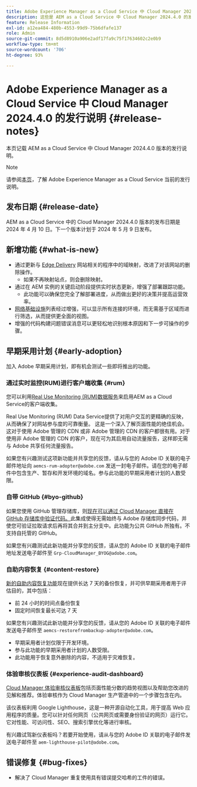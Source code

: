 ```yaml
---
title: Adobe Experience Manager as a Cloud Service 中 Cloud Manager 2024.4.0 的发行说明
description: 这些是 AEM as a Cloud Service 中 Cloud Manager 2024.4.0 的发行说明。
feature: Release Information
exl-id: a12ea484-480b-4553-99d9-75b6dfafe137
role: Admin
source-git-commit: 8d5d8910a906e2adf17fa9c75f17634602c2e0b9
workflow-type: tm+mt
source-wordcount: '706'
ht-degree: 93%

---
```


# Adobe Experience Manager as a Cloud Service 中 Cloud Manager 2024.4.0 的发行说明 {#release-notes}

本页记载 AEM as a Cloud Service 中 Cloud Manager 2024.4.0 版本的发行说明。

>[!NOTE]
>
>请参阅[本页](/help/release-notes/release-notes-cloud/release-notes-current.md)，了解 Adobe Experience Manager as a Cloud Service 当前的发行说明。

## 发布日期 {#release-date}

AEM as a Cloud Service 中的 Cloud Manager 2024.4.0 版本的发布日期是 2024 年 4 月 10 日。下一个版本计划于 2024 年 5 月 9 日发布。

## 新增功能 {#what-is-new}

* 通过更新与 [Edge Delivery](/help/edge/overview.md) 网站相关的程序中的域映射，改进了对该网站的删除操作。
   * 如果不再映射站点，则会删除映射。
* 通过在 AEM 实例的关键启动阶段提供实时状态更新，增强了部署跟踪功能。
   * 此功能可以确保您完全了解部署进度，从而做出更好的决策并提高运营效率。
* [网络基础设施](/help/security/configuring-advanced-networking.md)列表经过增强，可以显示所有连接的环境，而无需基于区域而进行筛选，从而提供更全面的视图。
* 增强的代码构建问题错误消息可以更轻松地识别根本原因和下一步可操作的步骤。

## 早期采用计划 {#early-adoption}

加入 Adobe 早期采用计划，即有机会测试一些即将推出的功能。

### 通过实时监控(RUM)进行客户端收集 {#rum}

您可以利用[Real Use Monitoring (RUM)数据服务](/help/implementing/cloud-manager/content-requests.md#cliendside-collection)来启用AEM as a Cloud Service的客户端收集。

Real Use Monitoring (RUM) Data Service提供了对用户交互的更精确的反映，从而确保了对网站参与度的可靠衡量。 这是一个深入了解页面性能的绝佳机会。这对于使用 Adobe 管理的 CDN 或非 Adobe 管理的 CDN 的客户都很有用。对于使用非 Adobe 管理的 CDN 的客户，现在可为其启用自动流量报告，这样即无需与 Adobe 共享任何流量报告。

如果您有兴趣测试这项新功能并共享您的反馈，请从与您的 Adobe ID 关联的电子邮件地址向 `aemcs-rum-adopter@adobe.com` 发送一封电子邮件。请在您的电子邮件中包含生产、暂存和开发环境的域名。参与此功能的早期采用者计划的人数受限。

### 自带 GitHub {#byo-github}

如果您使用 GitHub 管理存储库，则[现在可以通过 Cloud Manager 直接在 GitHub 存储库中验证代码。](/help/implementing/cloud-manager/managing-code/private-repositories.md)此集成使得无需始终与 Adobe 存储库同步代码，并使您可验证拉取请求后再将其合并到主分支中。此功能为公共 GitHub 所独有。不支持自托管的 GitHub。

如果您有兴趣测试此新功能并分享您的反馈，请从您的 Adobe ID 关联的电子邮件地址发送电子邮件至 `Grp-CloudManager_BYOG@adobe.com`。

### 自助内容恢复 {#content-restore}

[新的自助内容恢复功能](/help/operations/restore.md)现在提供长达 7 天的备份恢复，并可供早期采用者用于评估目的，其中包括：

* 前 24 小时的时间点备份恢复
* 固定时间恢复最长可达 7 天

如果您有兴趣测试此新功能并分享您的反馈，请从您的 Adobe ID 关联的电子邮件发送电子邮件至 `aemcs-restorefrombackup-adopter@adobe.com`。

* 早期采用者计划仅限于开发环境。
* 参与此功能的早期采用者计划的人数受限。
* 此功能用于恢复意外删除的内容，不适用于灾难恢复。

### 体验审核仪表板 {#experience-audit-dashboard}

[Cloud Manager 体验审核仪表板](/help/implementing/cloud-manager/experience-audit-dashboard.md)包括页面性能分数的趋势视图以及帮助您改进的见解和推荐。体验审核作为 Cloud Manager 生产管道中的一个步骤包含在内。

该仪表板利用 Google Lighthouse，这是一种开源自动化工具，用于提高 Web 应用程序的质量。您可以针对任何网页（公共网页或需要身份验证的网页）运行它。它对性能、可访问性、SEO、搜索引擎优化等进行审核。

有兴趣试驾新仪表板吗？若要开始使用，请从与您的 Adobe ID 关联的电子邮件发送电子邮件至 `aem-lighthouse-pilot@adobe.com`。

## 错误修复 {#bug-fixes}

* 解决了 Cloud Manager 重复使用具有错误提交哈希的工件的错误。
